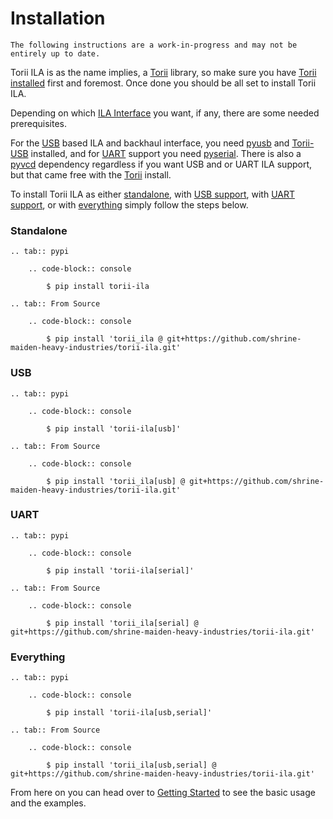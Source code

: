 # Installation

```{warning}
The following instructions are a work-in-progress and may not be entirely up to date.
```

Torii ILA is as the name implies, a [Torii] library, so make sure you have [Torii installed] first and foremost. Once done you should be all set to install Torii ILA.

Depending on which [ILA Interface] you want, if any, there are some needed prerequisites.

For the [USB] based ILA and backhaul interface, you need [pyusb] and [Torii-USB] installed, and for [UART] support you need [pyserial]. There is also a [pyvcd] dependency regardless if you want USB and or UART ILA support, but that came free with the [Torii] install.

To install Torii ILA as either [standalone](#standalone), with [USB support](#usb), with [UART support](#uart), or with [everything](#everything) simply follow the steps below.

### Standalone

```{eval-rst}
.. tab:: pypi

	.. code-block:: console

		$ pip install torii-ila

.. tab:: From Source

	.. code-block:: console

		$ pip install 'torii_ila @ git+https://github.com/shrine-maiden-heavy-industries/torii-ila.git'

```

### USB

```{eval-rst}
.. tab:: pypi

	.. code-block:: console

		$ pip install 'torii-ila[usb]'

.. tab:: From Source

	.. code-block:: console

		$ pip install 'torii_ila[usb] @ git+https://github.com/shrine-maiden-heavy-industries/torii-ila.git'

```

### UART

```{eval-rst}
.. tab:: pypi

	.. code-block:: console

		$ pip install 'torii-ila[serial]'

.. tab:: From Source

	.. code-block:: console

		$ pip install 'torii_ila[serial] @ git+https://github.com/shrine-maiden-heavy-industries/torii-ila.git'

```

### Everything

```{eval-rst}
.. tab:: pypi

	.. code-block:: console

		$ pip install 'torii-ila[usb,serial]'

.. tab:: From Source

	.. code-block:: console

		$ pip install 'torii_ila[usb,serial] @ git+https://github.com/shrine-maiden-heavy-industries/torii-ila.git'

```

From here on you can head over to [Getting Started] to see the basic usage and the examples.

[Torii]: https://github.com/shrine-maiden-heavy-industries/torii-hdl/
[Torii installed]: https://torii.shmdn.link/latest/install.html
[ILA Interface]: ./ila/index.md
[USB]: ./ila/usb.md
[UART]: ./ila/uart.md
[pyserial]: https://github.com/pyserial/pyserial
[pyusb]: https://github.com/pyusb/pyusb
[Torii-USB]: https://github.com/shrine-maiden-heavy-industries/torii-usb
[pyvcd]: https://github.com/westerndigitalcorporation/pyvcd
[Getting Started]: ./getting_started.md
